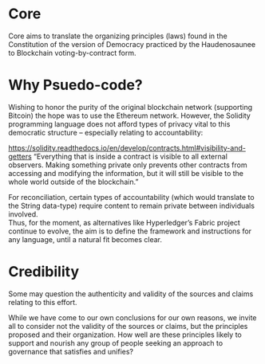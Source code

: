 Core
====

Core aims to translate the organizing principles (laws) found in the Constitution of the version of Democracy practiced by the Haudenosaunee to Blockchain voting-by-contract form.

# Why Psuedo-code?

Wishing to honor the purity of the original blockchain network (supporting Bitcoin) the hope was to use the Ethereum network.  However, the Solidity programming language does not afford types of privacy vital to this democratic structure – especially relating to accountability:

https://solidity.readthedocs.io/en/develop/contracts.html#visibility-and-getters
“Everything that is inside a contract is visible to all external observers. Making something private only prevents other contracts from accessing and modifying the information, but it will still be visible to the whole world outside of the blockchain.”

For reconciliation, certain types of accountability (which would translate to the String data-type) require content to remain private between individuals involved.  
Thus, for the moment, as alternatives like Hyperledger’s Fabric project continue to evolve, the aim is to define the framework and instructions for any language, until a natural fit becomes clear.

# Credibility

Some may question the authenticity and validity of the sources and claims relating to this effort.  

While we have come to our own conclusions for our own reasons, we invite all to consider not the validity of the sources or claims, but the principles proposed and their organization.  How well are these principles likely to support and nourish any group of people seeking an approach to governance that satisfies and unifies? 
